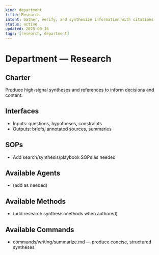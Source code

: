 ```yaml
---
kind: department
title: Research
intent: Gather, verify, and synthesize information with citations
status: active
updated: 2025-09-16
tags: [research, department]
---
```


# Department — Research

## Charter
Produce high-signal syntheses and references to inform decisions and content.

## Interfaces
- Inputs: questions, hypotheses, constraints
- Outputs: briefs, annotated sources, summaries

## SOPs
- Add search/synthesis/playbook SOPs as needed

## Available Agents
- (add as needed)

## Available Methods
- (add research synthesis methods when authored)

## Available Commands
- commands/writing/summarize.md — produce concise, structured syntheses
